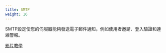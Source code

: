 ```yaml
---
title: SMTP
weight: 16
---
```


SMTP設定使您的伺服器能夠發送電子郵件通知，例如使用者邀請、登入驗證和連線警報。

[影片教學](https://youtu.be/0LyQY1JS4Uc)